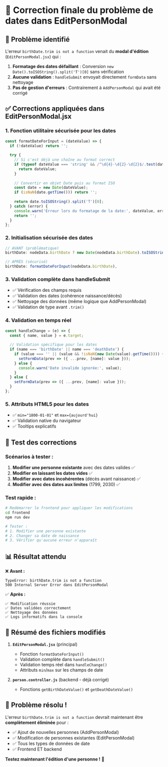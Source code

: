 # 🎯 Correction finale du problème de dates dans EditPersonModal

## 🐛 Problème identifié

L'erreur `birthDate.trim is not a function` venait du **modal d'édition** (`EditPersonModal.jsx`) qui :

1. **Formatage des dates défaillant** : Conversion `new Date().toISOString().split('T')[0]` sans vérification
2. **Aucune validation** : `handleSubmit` envoyait directement `formData` sans nettoyage
3. **Pas de gestion d'erreurs** : Contrairement à `AddPersonModal` qui avait été corrigé

## ✅ Corrections appliquées dans EditPersonModal.jsx

### 1. **Fonction utilitaire sécurisée pour les dates**
```javascript
const formatDateForInput = (dateValue) => {
  if (!dateValue) return '';
  
  try {
    // Si c'est déjà une chaîne au format correct
    if (typeof dateValue === 'string' && /^\d{4}-\d{2}-\d{2}$/.test(dateValue)) {
      return dateValue;
    }
    
    // Convertir en objet Date puis au format ISO
    const date = new Date(dateValue);
    if (isNaN(date.getTime())) return '';
    
    return date.toISOString().split('T')[0];
  } catch (error) {
    console.warn('Erreur lors du formatage de la date:', dateValue, error);
    return '';
  }
};
```

### 2. **Initialisation sécurisée des dates**
```javascript
// AVANT (problématique)
birthDate: nodeData.birthDate ? new Date(nodeData.birthDate).toISOString().split('T')[0] : '',

// APRÈS (sécurisé)
birthDate: formatDateForInput(nodeData.birthDate),
```

### 3. **Validation complète dans handleSubmit**
- ✅ Vérification des champs requis
- ✅ Validation des dates (cohérence naissance/décès)
- ✅ Nettoyage des données (même logique que AddPersonModal)
- ✅ Validation de type avant `.trim()`

### 4. **Validation en temps réel**
```javascript
const handleChange = (e) => {
  const { name, value } = e.target;
  
  // Validation spécifique pour les dates
  if (name === 'birthDate' || name === 'deathDate') {
    if (value === '' || (value && !isNaN(new Date(value).getTime()))) {
      setFormData(prev => ({ ...prev, [name]: value }));
    } else {
      console.warn('Date invalide ignorée:', value);
    }
  } else {
    setFormData(prev => ({ ...prev, [name]: value }));
  }
};
```

### 5. **Attributs HTML5 pour les dates**
- ✅ `min="1800-01-01"` et `max={aujourd'hui}`
- ✅ Validation native du navigateur
- ✅ Tooltips explicatifs

## 🧪 Test des corrections

### Scénarios à tester :

1. **Modifier une personne existante** avec des dates valides ✅
2. **Modifier en laissant les dates vides** ✅
3. **Modifier avec dates incohérentes** (décès avant naissance) ✅
4. **Modifier avec des dates aux limites** (1799, 2030) ✅

### Test rapide :
```bash
# Redémarrer le frontend pour appliquer les modifications
cd frontend
npm run dev

# Tester :
# 1. Modifier une personne existante
# 2. Changer sa date de naissance
# 3. Vérifier qu'aucune erreur n'apparaît
```

## 📊 Résultat attendu

❌ **Avant :**
```
TypeError: birthDate.trim is not a function
500 Internal Server Error dans EditPersonModal
```

✅ **Après :**
```
✅ Modification réussie
✅ Dates validées correctement  
✅ Nettoyage des données
✅ Logs informatifs dans la console
```

## 🔧 Résumé des fichiers modifiés

1. **`EditPersonModal.jsx`** (principal)
   - Fonction `formatDateForInput()` 
   - Validation complète dans `handleSubmit()`
   - Validation temps réel dans `handleChange()`
   - Attributs `min`/`max` sur les champs de date

2. **`person.controller.js`** (backend - déjà corrigé)
   - Fonctions `getBirthDateValue()` et `getDeathDateValue()`

## 🎉 Problème résolu !

L'erreur `birthDate.trim is not a function` devrait maintenant être **complètement éliminée** pour :
- ✅ Ajout de nouvelles personnes (AddPersonModal)
- ✅ Modification de personnes existantes (EditPersonModal)
- ✅ Tous les types de données de date
- ✅ Frontend ET backend

**Testez maintenant l'édition d'une personne !** 🚀
